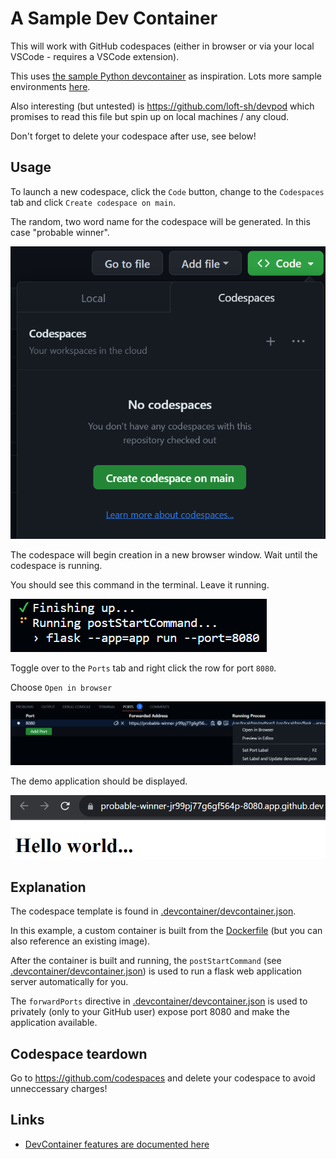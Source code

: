 # A Sample Dev Container

This will work with GitHub codespaces (either in browser or via your local VSCode - requires a VSCode extension).

This uses [the sample Python devcontainer](https://github.com/devcontainers/images/tree/main/src/python) as inspiration. Lots more sample environments [here](https://github.com/devcontainers/templates/tree/main/src).

Also interesting (but untested) is https://github.com/loft-sh/devpod which promises to read this file but spin up on local machines / any cloud.

Don't forget to delete your codespace after use, see below!

## Usage

To launch a new codespace, click the `Code` button, change to the `Codespaces` tab and click `Create codespace on main`.

The random, two word name for the codespace will be generated. In this case "probable winner".

![](images/1.png)

The codespace will begin creation in a new browser window. Wait until the codespace is running.

You should see this command in the terminal. Leave it running.

![](images/2.png)

Toggle over to the `Ports` tab and right click the row for port `8080`.

Choose `Open in browser`

![](images/3.png)

The demo application should be displayed.

![](images/4.png)

## Explanation

The codespace template is found in [.devcontainer/devcontainer.json](.devcontainer/devcontainer.json).

In this example, a custom container is built from the [Dockerfile](.devcontainer/Dockerfile) (but you can also reference an existing image).

After the container is built and running, the `postStartCommand` (see [.devcontainer/devcontainer.json](.devcontainer/devcontainer.json)) is used to run a flask web application server automatically for you.

The `forwardPorts` directive in [.devcontainer/devcontainer.json](.devcontainer/devcontainer.json) is used to privately (only to your GitHub user) expose port 8080 and make the application available.


## Codespace teardown

Go to https://github.com/codespaces and delete your codespace to avoid unneccessary charges!

## Links

- [DevContainer features are documented here](https://github.com/devcontainers/features)